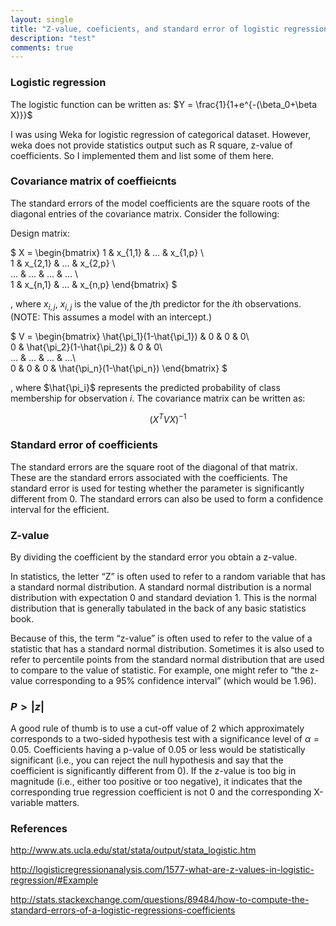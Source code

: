 ```yaml
---
layout: single
title: "Z-value, coeficients, and standard error of logistic regression"
description: "test"
comments: true
---
```

### Logistic regression 
The logistic function can be written as: $Y = \frac{1}{1+e^{-(\beta_0+\beta X)}}$

I was using Weka for logistic regression of categorical dataset. However, weka does not provide statistics output such as R square, z-value of coefficients. So I implemented them and list some of them here.

### Covariance matrix of coeffieicnts

The standard errors of the model coefficients are the square roots of the diagonal entries of the covariance matrix. Consider the following:

Design matrix:

$
X = \begin{bmatrix} 
1 & x_{1,1} & ... & x_{1,p} \\\
1 & x_{2,1} & ... & x_{2,p} \\\
... & ... & ... & ... \\\
1 & x_{n,1} & ... & x_{n,p}
\end{bmatrix} 
$

, where $x_{i,j}$, $x_{i,j}$ is the value of the $j$th predictor for the $i$th observations.
(NOTE: This assumes a model with an intercept.)

$
V = \begin{bmatrix}
\hat{\pi_1}(1-\hat{\pi_1}) & 0 & 0 & 0\\\
0 & \hat{\pi_2}(1-\hat{\pi_2}) & 0 & 0\\\
... & ... & ... & ...\\\
0 & 0 & 0 & \hat{\pi_n}(1-\hat{\pi_n}) 
\end{bmatrix}
$

, where $\hat{\pi_i}$ represents the predicted probability of class membership for observation $i$.
The covariance matrix can be written as:

$$(X^TVX)^{−1}$$


### Standard error of coefficients
The standard errors are the square root of the diagonal of that matrix. These are the standard errors associated with the coefficients.  The standard error is used for testing whether the parameter is significantly different from 0. The standard errors can also be used to form a confidence interval for the efficient.


### Z-value
By dividing the coefficient by the standard error you obtain a z-value.

In statistics, the letter “Z” is often used to refer to a random variable that has a standard normal distribution. A standard normal distribution is a normal distribution with expectation 0 and standard deviation 1. This is the normal distribution that is generally tabulated in the back of any basic statistics book.

Because of this, the term “z-value” is often used to refer to the value of a statistic that has a standard normal distribution. Sometimes it is also used to refer to percentile points from the standard normal distribution that are used to compare to the value of statistic. For example, one might refer to “the z-value corresponding to a 95% confidence interval” (which would be 1.96).

### $P>|z|$
A good rule of thumb is to use a cut-off value of 2 which approximately corresponds to a two-sided hypothesis test with a significance level of $\alpha=0.05$. 
Coefficients having a p-value of 0.05 or less would be statistically significant (i.e., you can reject the null hypothesis and say that the coefficient is significantly different from 0). 
If the z-value is too big in magnitude (i.e., either too positive or too negative), it indicates that the corresponding true regression coefficient is not 0 and the corresponding X-variable matters.

### References

http://www.ats.ucla.edu/stat/stata/output/stata_logistic.htm

http://logisticregressionanalysis.com/1577-what-are-z-values-in-logistic-regression/#Example

http://stats.stackexchange.com/questions/89484/how-to-compute-the-standard-errors-of-a-logistic-regressions-coefficients

